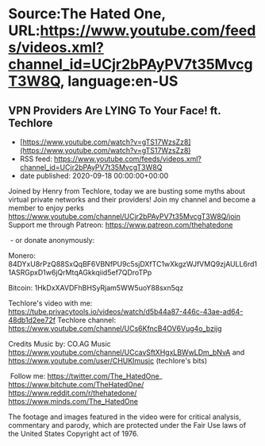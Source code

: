 # Source:The Hated One, URL:https://www.youtube.com/feeds/videos.xml?channel_id=UCjr2bPAyPV7t35MvcgT3W8Q, language:en-US

## VPN Providers Are LYING To Your Face! ft. Techlore
 - [https://www.youtube.com/watch?v=gTS17WzsZz8](https://www.youtube.com/watch?v=gTS17WzsZz8)
 - RSS feed: https://www.youtube.com/feeds/videos.xml?channel_id=UCjr2bPAyPV7t35MvcgT3W8Q
 - date published: 2020-09-18 00:00:00+00:00

Joined by Henry from Techlore, today we are busting some myths about virtual private networks and their providers! Join my channel and become a member to enjoy perks https://www.youtube.com/channel/UCjr2bPAyPV7t35MvcgT3W8Q/join
Support me through Patreon: https://www.patreon.com/thehatedone 

 - or donate anonymously:

Monero: 84DYxU8rPzQ88SxQqBF6VBNfPU9c5sjDXfTC1wXkgzWJfVMQ9zjAULL6rd11ASRGpxD1w6jQrMtqAGkkqiid5ef7QDroTPp

Bitcoin: 1HkDxXAVDFhBHSyRjam5WW5uoY88sxn5qz 

Techlore's video with me: https://tube.privacytools.io/videos/watch/d5b44a87-446c-43ae-ad64-48db1d2ee72f
Techlore channel: https://www.youtube.com/channel/UCs6KfncB4OV6Vug4o_bzijg



Credits
Music by: CO.AG Music https://www.youtube.com/channel/UCcavSftXHgxLBWwLDm_bNvA
and https://www.youtube.com/user/CHUKImusic (techlore's bits)



 Follow me:
https://twitter.com/The_HatedOne_
https://www.bitchute.com/TheHatedOne/
https://www.reddit.com/r/thehatedone/
https://www.minds.com/The_HatedOne

The footage and images featured in the video were for critical analysis, commentary and parody, which are protected under the Fair Use laws of the United States Copyright act of 1976.

